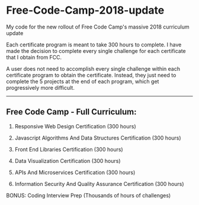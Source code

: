 # Free-Code-Camp-2018-update
My code for the new rollout of Free Code Camp's massive 2018 curriculum update

Each certificate program is meant to take 300 hours to complete. I have made the decision to complete every single challenge for each certificate that I obtain from FCC.

A user does not need to accomplish every single challenge within each certificate program to obtain the certificate. Instead, they just need to complete the 5 projects at the end of each program, which get progressively more difficult. 

---------------------------------
Free Code Camp - Full Curriculum:
---------------------------------

1. Responsive Web Design Certification (300 hours)

2. Javascript Algorithms And Data Structures Certification (300 hours)

3. Front End Libraries Certification (300 hours)

4. Data Visualization Certification (300 hours)

5. APIs And Microservices Certification (300 hours)

6. Information Security And Quality Assurance Certification (300 hours)

BONUS: Coding Interview Prep (Thousands of hours of challenges)
